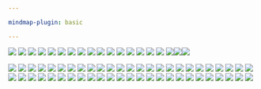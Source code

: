 ```yaml
---

mindmap-plugin: basic

---
```


![](图片/IMG_DBD1411831E1-1.jpeg)
![](图片/IMG_DC965DE712A4-1.jpeg)
![](图片/IMG_1BCABAA0310A-1.jpeg)
![](图片/IMG_CEF64F0D28E8-1.jpeg)
![](图片/IMG_1AEFED9AB0C1-1.jpeg)
![](图片/IMG_50F1FD6B995B-1.jpeg)
![](图片/IMG_995935B4A52F-1.jpeg)
![](图片/IMG_EB0B7DDEA821-1.jpeg)
![](图片/IMG_25D475459DFF-1.jpeg)
![](图片/IMG_4D1AF54EA472-1.jpeg)
![](图片/IMG_88AD36846557-1.jpeg)
![](图片/IMG_6544F3AE183D-1.jpeg)
![](图片/IMG_2227C52BA741-1.jpeg)
![](图片/IMG_15595A1EA857-1.jpeg)
![](图片/IMG_065BF1966BC2-1.jpeg)
![](图片/IMG_24609316455F-1.jpeg)
![](图片/IMG_622829C8711E-1.jpeg)![](图片/IMG_CBD4738B87A2-1.jpeg)![](图片/IMG_005A4A90111A-1.jpeg)

![](图片/IMG_86A94E5A1C9E-1.jpeg)
![](图片/IMG_7D4441293780-1.jpeg)
![](图片/IMG_39C851C2F6E0-1.jpeg)
![](图片/IMG_571DFEE41187-1.jpeg)
![](图片/IMG_FA01612933FF-1.jpeg)
![](图片/IMG_407C64B7853F-1.jpeg)
![](图片/IMG_A63EA56030A1-1.jpeg)
![](图片/IMG_1CEA2295AD97-1.jpeg)
![](图片/IMG_94878AEA9F13-1.jpeg)
![](图片/IMG_6B735ED7E18B-1.jpeg)
![](图片/IMG_E1435B2D2324-1.jpeg)
![](图片/IMG_84003F5FE065-1.jpeg)
![](图片/IMG_C7289EB32C22-1.jpeg)
![](图片/IMG_3A3BE328DBB6-1.jpeg)
![](图片/IMG_E4A0017720C0-1.jpeg)
![](图片/IMG_4507A68E9890-1.jpeg)
![](图片/IMG_7BAE4A1E6712-1.jpeg)
![](图片/IMG_D6885929623F-1.jpeg)
![](图片/IMG_95A486C0E3F0-1.jpeg)
![](图片/IMG_D33A1CF2E598-1.jpeg)
![](图片/IMG_E2F3B78FF826-1.jpeg)
![](图片/IMG_6AC9C28106EE-1.jpeg)
![](图片/IMG_F3AEB21E9FAA-1.jpeg)
![](图片/IMG_566BFB71A929-1.jpeg)
![](图片/IMG_9AF9D836D6A8-1.jpeg)
![](图片/IMG_CDAD8E442F66-1.jpeg)
![](图片/IMG_5B80FCB597B0-1.jpeg)
![](图片/IMG_2EC78DE5164F-1.jpeg)
![](图片/IMG_DFD628FCE7E0-1.jpeg)
![](图片/IMG_47360AB3C3D4-1.jpeg)
![](图片/IMG_9D11531C9D8E-1.jpeg)
![](图片/IMG_EDB14F0E2AAE-1.jpeg)
![](图片/IMG_28AD36CAEA35-1.jpeg)
![](图片/IMG_1F3656F67388-1.jpeg)
![](图片/IMG_2FB1A34B1752-1.jpeg)
![](图片/IMG_71869A1A24D0-1.jpeg)
![](图片/IMG_0CBD3A4E2E6B-1.jpeg)
![](图片/IMG_C0318BBC6170-1.jpeg)
![](图片/IMG_7398B3FFC16A-1.jpeg)
![](图片/IMG_3ACB4793C88E-1.jpeg)
![](图片/IMG_6B37DFBAD313-1.jpeg)
![](图片/IMG_F29153CF13F4-1.jpeg)
![](图片/IMG_0F8E5E7B61C5-1.jpeg)
![](图片/IMG_D38E1DD96DB7-1.jpeg)
![](图片/IMG_A596917A66D2-1.jpeg)
![](图片/IMG_109EB3F4AA7B-1.jpeg)
![](图片/IMG_5E39CC84BE3C-1.jpeg)
![](图片/IMG_9E52C3C79E91-1.jpeg)
![](图片/IMG_B405451DCCC1-1.jpeg)
![](图片/IMG_2FE7390499FB-1.jpeg)


